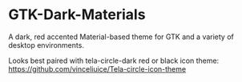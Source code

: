 # GTK-Dark-Materials
A dark, red accented Material-based theme for GTK and a variety of desktop environments.

Looks best paired with tela-circle-dark red or black icon theme:
https://github.com/vinceliuice/Tela-circle-icon-theme


